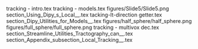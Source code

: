 tracking - intro.tex
tracking - models.tex
figures/Slide5/Slide5.png
section_Using_Dipy_s_Local__.tex
tacking-lt-direction getter.tex
section_Dipy_Utilities_for_Models__.tex
figures/half_sphere/half_sphere.png
figures/full_sphere/full_sphere.png
tracking - multivox dec.tex
section_Streamline_Utilities_Tractography_can__.tex
section_Appendix_subsection_Local_Tracking__.tex